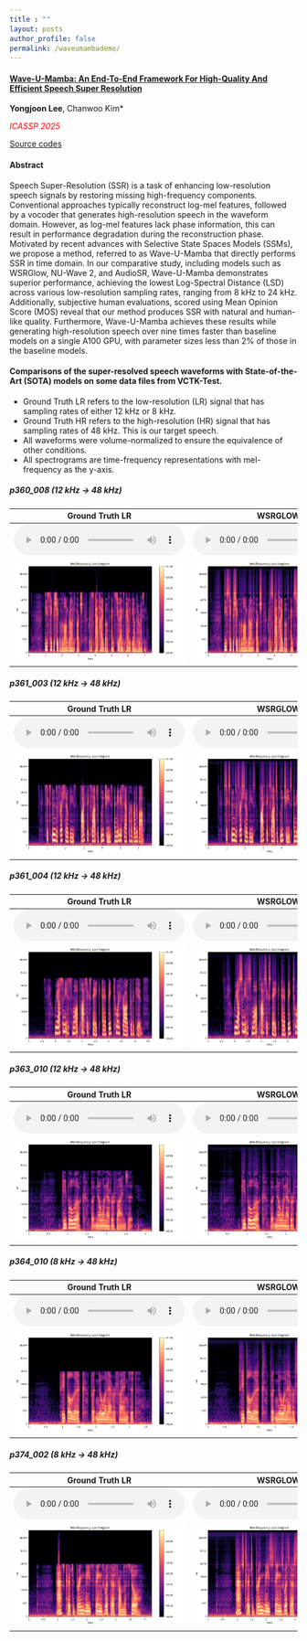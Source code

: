 ```yaml
---
title : ""
layout: posts
author_profile: false
permalink: /waveumambademo/
---
```

#### [Wave-U-Mamba: An End-To-End Framework For High-Quality And Efficient Speech Super Resolution](https://arxiv.org/abs/2409.09337)
<B>Yongjoon Lee</B>, Chanwoo Kim* 

_<span style="color: rgb(255, 0, 0);">ICASSP 2025</span>_

[Source codes](https://github.com/infected4098/Wave-U-Mamba)


#### Abstract

Speech Super-Resolution (SSR) is a task of enhancing low-resolution speech signals by restoring missing high-frequency components. Conventional approaches typically reconstruct log-mel features, followed by a vocoder that generates high-resolution speech in the waveform domain. However, as log-mel features lack phase information, this can result in performance degradation during the reconstruction phase. Motivated by recent advances with Selective State Spaces Models (SSMs), we propose a method, referred to as Wave-U-Mamba that directly performs SSR in time domain. In our comparative study, including models such as WSRGlow, NU-Wave 2, and AudioSR, Wave-U-Mamba demonstrates superior performance, achieving the lowest Log-Spectral Distance (LSD) across various low-resolution sampling rates, ranging from 8 kHz to 24 kHz. Additionally, subjective human evaluations, scored using Mean Opinion Score (MOS) reveal that our method produces SSR with natural and human-like quality. Furthermore, Wave-U-Mamba achieves these results while generating high-resolution speech over nine times faster than baseline models on a single A100 GPU, with parameter sizes less than 2% of those in the baseline models.


#### Comparisons of the super-resolved speech waveforms with State-of-the-Art (SOTA) models on some data files from VCTK-Test. 

* Ground Truth LR refers to the low-resolution (LR) signal that has sampling rates of either 12 kHz or 8 kHz.
* Ground Truth HR refers to the high-resolution (HR) signal that has sampling rates of 48 kHz. This is our target speech.
* All waveforms were volume-normalized to ensure the equivalence of other conditions.
* All spectrograms are time-frequency representations with mel-frequency as the y-axis. 

##### p360_008 (12 kHz -> 48 kHz)

| Ground Truth LR | WSRGLOW | AudioSR | **Wave-U-Mamba (Proposed)** | Ground Truth HR |
|-------------|-------------|-------------|-------------|--------------|
| <audio controls src="/assets/GTLOW_norm/2_p360_008.wav"></audio> | <audio controls src="/assets/WSRGLOW_norm/3_p360_008_4.wav"></audio> | <audio controls src="/assets/AUDIOSR_sliced/p360_008_g_audiosr_sliced.wav"></audio> | <audio controls src="/assets/OURS_norm/4_p360_008_4_.wav"></audio> | <audio controls src="/assets/GTHIGH_norm/1_p360_008.wav"></audio> |
| ![Subtitle 6 Image](/assets/GTLOW_pngs/p360_008.png) | ![Subtitle 7 Image](/assets/WSRGLOW_pngs/p360_008.png) | ![Subtitle 8 Image](/assets/AUDIOSR_sliced_pngs/p360_008_g_audiosr_sliced.png) | ![Subtitle 9 Image](/assets/OURS_pngs/p360_008.png) | ![Subtitle 10 Image](/assets/GTHIGH_pngs/p360_008.png) |

##### p361_003 (12 kHz -> 48 kHz)


| Ground Truth LR | WSRGLOW | AudioSR | **Wave-U-Mamba (Proposed)** | Ground Truth HR |
|--------------|--------------|--------------|--------------|--------------|
| <audio controls src="/assets/GTLOW_norm/2_p361_003.wav"></audio> | <audio controls src="/assets/WSRGLOW_norm/3_p361_003_4.wav"></audio> | <audio controls src="/assets/AUDIOSR_sliced/p361_003_g_audiosr_sliced.wav"></audio> | <audio controls src="/assets/OURS_norm/4_p361_003_4.wav"></audio> | <audio controls src="/assets/GTHIGH_norm/1_p361_003.wav"></audio> |
| ![Subtitle 6 Image](/assets/GTLOW_pngs/p361_003.png) | ![Subtitle 7 Image](/assets/WSRGLOW_pngs/p361_003.png) | ![Subtitle 8 Image](/assets/AUDIOSR_sliced_pngs/p361_003_g_audiosr_sliced.png) | ![Subtitle 9 Image](/assets/OURS_pngs/p361_003.png) | ![Subtitle 10 Image](/assets/GTHIGH_pngs/p361_003.png) |


##### p361_004 (12 kHz -> 48 kHz)


| Ground Truth LR | WSRGLOW | AudioSR | **Wave-U-Mamba (Proposed)** | Ground Truth HR |
|--------------|--------------|--------------|--------------|--------------|
| <audio controls src="/assets/GTLOW_norm/2_p361_004.wav"></audio> | <audio controls src="/assets/WSRGLOW_norm/3_p361_004_4.wav"></audio> | <audio controls src="/assets/AUDIOSR_sliced/p361_004_g_audiosr_sliced.wav"></audio> | <audio controls src="/assets/OURS_norm/4_p361_004_4.wav"></audio> | <audio controls src="/assets/GTHIGH_norm/1_p361_004.wav"></audio> |
| ![Subtitle 6 Image](/assets/GTLOW_pngs/p361_004.png) | ![Subtitle 7 Image](/assets/WSRGLOW_pngs/p361_004.png) | ![Subtitle 8 Image](/assets/AUDIOSR_sliced_pngs/p361_004_g_audiosr_sliced.png) | ![Subtitle 9 Image](/assets/OURS_pngs/p361_004.png) | ![Subtitle 10 Image](/assets/GTHIGH_pngs/p361_004.png) |

##### p363_010 (12 kHz -> 48 kHz)


| Ground Truth LR | WSRGLOW | AudioSR | **Wave-U-Mamba (Proposed)** | Ground Truth HR |
|--------------|--------------|--------------|--------------|--------------|
| <audio controls src="/assets/GTLOW_norm/2_p363_010.wav"></audio> | <audio controls src="/assets/WSRGLOW_norm/3_p363_010_4.wav"></audio> | <audio controls src="/assets/AUDIOSR_sliced/p363_010_g_audiosr_sliced.wav"></audio> | <audio controls src="/assets/GTHIGH_norm/1_p363_010.wav"></audio> | <audio controls src="/assets/GTHIGH_norm/1_p363_010.wav"></audio> |
| ![Subtitle 6 Image](/assets/GTLOW_pngs/p363_010.png) | ![Subtitle 7 Image](/assets/WSRGLOW_pngs/p363_010.png) | ![Subtitle 8 Image](/assets/AUDIOSR_sliced_pngs/p363_010_g_audiosr_sliced.png) | ![Subtitle 9 Image](/assets/OURS_pngs/p363_010.png) | ![Subtitle 10 Image](/assets/GTHIGH_pngs/p363_010.png) |


##### p364_010 (8 kHz -> 48 kHz)


| Ground Truth LR | WSRGLOW | AudioSR | **Wave-U-Mamba (Proposed)** | Ground Truth HR |
|--------------|--------------|--------------|--------------|--------------|
| <audio controls src="/assets/GTLOW_norm/2_p364_010.wav"></audio> | <audio controls src="/assets/WSRGLOW_norm/3_p364_010_6.wav"></audio> | <audio controls src="/assets/AUDIOSR_sliced/p364_010_g_audiosr_sliced.wav"></audio> | <audio controls src="/assets/OURS_norm/4_p364_010_6.wav"></audio> | <audio controls src="/assets/GTHIGH_norm/1_p364_010.wav"></audio> |
| ![Subtitle 6 Image](/assets/GTLOW_pngs/p364_010.png) | ![Subtitle 7 Image](/assets/WSRGLOW_pngs/p364_010.png) | ![Subtitle 8 Image](/assets/AUDIOSR_sliced_pngs/p364_010_g_audiosr_sliced.png) | ![Subtitle 9 Image](/assets/OURS_pngs/p364_010.png) | ![Subtitle 10 Image](/assets/GTHIGH_pngs/p364_010.png) |


##### p374_002 (8 kHz -> 48 kHz)


| Ground Truth LR | WSRGLOW | AudioSR | **Wave-U-Mamba (Proposed)** | Ground Truth HR |
|--------------|--------------|--------------|--------------|--------------|
| <audio controls src="/assets/GTLOW_norm/2_p374_002.wav"></audio> | <audio controls src="/assets/WSRGLOW_norm/3_p374_002_6.wav"></audio> | <audio controls src="/assets/AUDIOSR_sliced/p374_002_g_audiosr_sliced.wav"></audio> | <audio controls src="/assets/OURS_norm/4_p374_002_6.wav"></audio> | <audio controls src="/assets/GTHIGH_norm/1_p374_002.wav"></audio> |
| ![Subtitle 6 Image](/assets/GTLOW_pngs/p374_002.png) | ![Subtitle 7 Image](/assets/WSRGLOW_pngs/p374_002.png) | ![Subtitle 8 Image](/assets/AUDIOSR_sliced_pngs/p374_002_g_audiosr_sliced.png) | ![Subtitle 9 Image](/assets/OURS_pngs/p374_002.png) | ![Subtitle 10 Image](/assets/GTHIGH_pngs/p374_002.png) |


